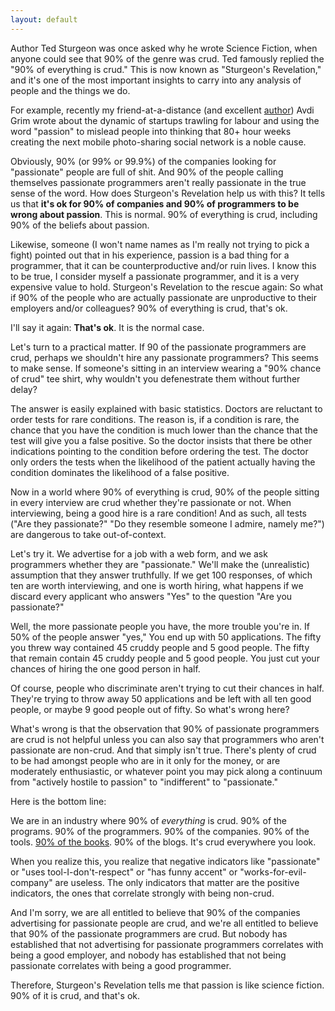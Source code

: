 ```yaml
---
layout: default
---
```


Author Ted Sturgeon was once asked why he wrote Science Fiction, when anyone could see that 90% of the genre was crud. Ted famously replied the "90% of everything is crud." This is now known as "Sturgeon's Revelation," and it's one of the most important insights to carry into any analysis of people and the things we do.

For example, recently my friend-at-a-distance (and excellent [author](https://shiprise.dpdcart.com)) Avdi Grim wrote about the dynamic of startups trawling for labour and using the word "passion" to mislead people into thinking that 80+ hour weeks creating the next mobile photo-sharing social network is a noble cause.

Obviously, 90% (or 99% or 99.9%) of the companies looking for "passionate" people are full of shit. And 90% of the people calling themselves passionate programmers aren't really passionate in the true sense of the word. How does Sturgeon's Revelation help us with this? It tells us that **it's ok for 90% of companies and 90% of programmers to be wrong about passion**. This is normal. 90% of everything is crud, including 90% of the beliefs about passion.

Likewise, someone (I won't name names as I'm really not trying to pick a fight) pointed out that in his experience, passion is a bad thing for a programmer, that it can be counterproductive and/or ruin lives. I know this to be true, I consider myself a passionate programmer, and it is a very expensive value to hold. Sturgeon's Revelation to the rescue again: So what if 90% of the people who are actually passionate are unproductive to their employers and/or colleagues? 90% of everything is crud, that's ok.

I'll say it again: **That's ok**. It is the normal case.

Let's turn to a practical matter. If 90 of the passionate programmers are crud, perhaps we shouldn't hire any passionate programmers? This seems to make sense. If someone's sitting in an interview wearing a "90% chance of crud" tee shirt, why wouldn't you defenestrate them without further delay?

The answer is easily explained with basic statistics. Doctors are reluctant to order tests for rare conditions. The reason is, if a condition is rare, the chance that you have the condition is much lower than the chance that the test will give you a false positive. So the doctor insists that there be other indications pointing to the condition before ordering the test. The doctor only orders the tests when the likelihood of the patient actually having the condition dominates the likelihood of a false positive.

Now in a world where 90% of everything is crud, 90% of the people sitting in every interview are crud whether they're passionate or not. When interviewing, being a good hire is a rare condition! And as such, all tests ("Are they passionate?" "Do they resemble someone I admire, namely me?") are dangerous to take out-of-context.

Let's try it. We advertise for a job with a web form, and we ask programmers whether they are "passionate." We'll make the (unrealistic) assumption that they answer truthfully. If we get 100 responses, of which ten are worth interviewing, and one is worth hiring, what happens if we discard every applicant who answers "Yes" to the question "Are you passionate?"

Well, the more passionate people you have, the more trouble you're in. If 50% of the people answer "yes," You end up with 50 applications. The fifty you threw way contained 45 cruddy people and 5 good people. The fifty that remain contain 45 cruddy people and 5 good people. You just cut your chances of hiring the one good person in half.

Of course, people who discriminate aren't trying to cut their chances in half. They're trying to throw away 50 applications and be left with all ten good people, or maybe 9 good people out of fifty. So what's wrong here?

What's wrong is that the observation that 90% of passionate programmers are crud is not helpful unless you can also say that programmers who aren't passionate are non-crud. And that simply isn't true. There's plenty of crud to be had amongst people who are in it only for the money, or are moderately enthusiastic, or whatever point you may pick along a continuum from "actively hostile to passion" to "indifferent" to "passionate."

Here is the bottom line:

We are in an industry where 90% of *everything* is crud. 90% of the programs. 90% of the programmers. 90% of the companies. 90% of the tools. [90% of the books](https://leanpub.com/u/raganwald). 90% of the blogs. It's crud everywhere you look.

When you realize this, you realize that negative indicators like "passionate" or "uses tool-I-don't-respect" or "has funny accent" or "works-for-evil-company" are useless. The only indicators that matter are the positive indicators, the ones that correlate strongly with being non-crud.

And I'm sorry, we are all entitled to believe that 90% of the companies advertising for passionate people are crud, and we're all entitled to believe that 90% of the passionate programmers are crud. But nobody has established that not advertising for passionate programmers correlates with being a good employer, and nobody has established that not being passionate correlates with being a good programmer.

Therefore, Sturgeon's Revelation tells me that passion is like science fiction. 90% of it is crud, and that's ok.